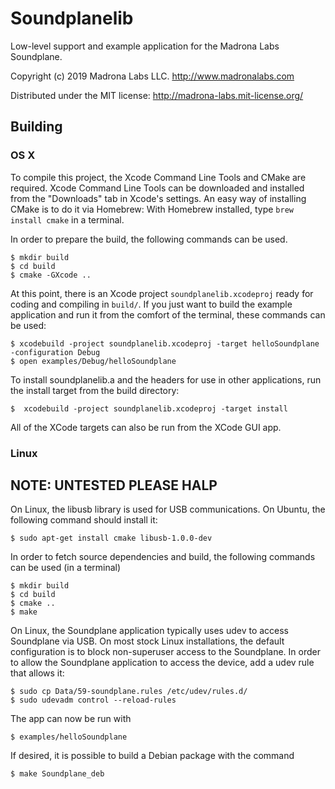 # Soundplanelib	

Low-level support and example application for the Madrona Labs Soundplane.

Copyright (c) 2019 Madrona Labs LLC. http://www.madronalabs.com

Distributed under the MIT license: http://madrona-labs.mit-license.org/

## Building

### OS X

To compile this project, the Xcode Command Line Tools and CMake are required.
Xcode Command Line Tools can be downloaded and installed from the "Downloads"
tab in Xcode's settings. An easy way of installing CMake is to do it via
Homebrew: With Homebrew installed, type `brew install cmake` in a terminal.

In order to prepare the build, the following commands can be used. 

    $ mkdir build
    $ cd build
    $ cmake -GXcode ..


At this point, there is an Xcode project `soundplanelib.xcodeproj` ready for coding
and compiling in `build/`. If you just want to build the example application and run it
from the comfort of the terminal, these commands can be used:

    $ xcodebuild -project soundplanelib.xcodeproj -target helloSoundplane -configuration Debug
    $ open examples/Debug/helloSoundplane

To install soundplanelib.a and the headers for use in other applications, run the 
install target from the build directory:

    $  xcodebuild -project soundplanelib.xcodeproj -target install

All of the XCode targets can also be run from the XCode GUI app.

### Linux


## NOTE: UNTESTED PLEASE HALP

On Linux, the libusb library is used for USB communications. On Ubuntu, the following 
command should install it:

    $ sudo apt-get install cmake libusb-1.0.0-dev 

In order to fetch source dependencies and build, the following commands can be
used (in a terminal)

    $ mkdir build
    $ cd build
    $ cmake ..
    $ make

On Linux, the Soundplane application typically uses udev to access Soundplane
via USB. On most stock Linux installations, the default configuration is to block
non-superuser access to the Soundplane. In order to allow the Soundplane
application to access the device, add a udev rule that allows it:

    $ sudo cp Data/59-soundplane.rules /etc/udev/rules.d/
    $ sudo udevadm control --reload-rules

The app can now be run with

    $ examples/helloSoundplane

If desired, it is possible to build a Debian package with the command

    $ make Soundplane_deb

